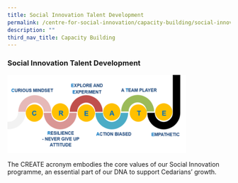 ```yaml
---
title: Social Innovation Talent Development
permalink: /centre-for-social-innovation/capacity-building/social-innovation-talent-development/
description: ""
third_nav_title: Capacity Building
---
```

### Social Innovation Talent Development

<img src="/images/sitd.png" style="width:80%">

The CREATE acronym embodies the core values of our Social Innovation programme, an essential part of our DNA to support Cedarians’ growth.
